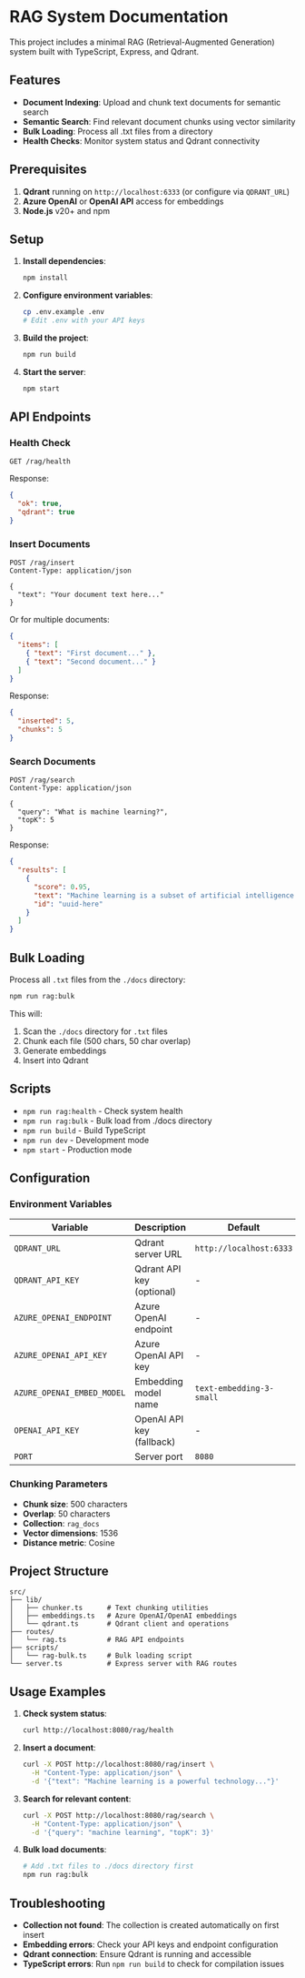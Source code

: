 # RAG System Documentation

This project includes a minimal RAG (Retrieval-Augmented Generation) system built with TypeScript, Express, and Qdrant.

## Features

- **Document Indexing**: Upload and chunk text documents for semantic search
- **Semantic Search**: Find relevant document chunks using vector similarity
- **Bulk Loading**: Process all .txt files from a directory
- **Health Checks**: Monitor system status and Qdrant connectivity

## Prerequisites

1. **Qdrant** running on `http://localhost:6333` (or configure via `QDRANT_URL`)
2. **Azure OpenAI** or **OpenAI API** access for embeddings
3. **Node.js** v20+ and npm

## Setup

1. **Install dependencies**:
   ```bash
   npm install
   ```

2. **Configure environment variables**:
   ```bash
   cp .env.example .env
   # Edit .env with your API keys
   ```

3. **Build the project**:
   ```bash
   npm run build
   ```

4. **Start the server**:
   ```bash
   npm start
   ```

## API Endpoints

### Health Check
```http
GET /rag/health
```

Response:
```json
{
  "ok": true,
  "qdrant": true
}
```

### Insert Documents
```http
POST /rag/insert
Content-Type: application/json

{
  "text": "Your document text here..."
}
```

Or for multiple documents:
```json
{
  "items": [
    { "text": "First document..." },
    { "text": "Second document..." }
  ]
}
```

Response:
```json
{
  "inserted": 5,
  "chunks": 5
}
```

### Search Documents
```http
POST /rag/search
Content-Type: application/json

{
  "query": "What is machine learning?",
  "topK": 5
}
```

Response:
```json
{
  "results": [
    {
      "score": 0.95,
      "text": "Machine learning is a subset of artificial intelligence...",
      "id": "uuid-here"
    }
  ]
}
```

## Bulk Loading

Process all `.txt` files from the `./docs` directory:

```bash
npm run rag:bulk
```

This will:
1. Scan the `./docs` directory for `.txt` files
2. Chunk each file (500 chars, 50 char overlap)
3. Generate embeddings
4. Insert into Qdrant

## Scripts

- `npm run rag:health` - Check system health
- `npm run rag:bulk` - Bulk load from ./docs directory
- `npm run build` - Build TypeScript
- `npm run dev` - Development mode
- `npm start` - Production mode

## Configuration

### Environment Variables

| Variable | Description | Default |
|----------|-------------|---------|
| `QDRANT_URL` | Qdrant server URL | `http://localhost:6333` |
| `QDRANT_API_KEY` | Qdrant API key (optional) | - |
| `AZURE_OPENAI_ENDPOINT` | Azure OpenAI endpoint | - |
| `AZURE_OPENAI_API_KEY` | Azure OpenAI API key | - |
| `AZURE_OPENAI_EMBED_MODEL` | Embedding model name | `text-embedding-3-small` |
| `OPENAI_API_KEY` | OpenAI API key (fallback) | - |
| `PORT` | Server port | `8080` |

### Chunking Parameters

- **Chunk size**: 500 characters
- **Overlap**: 50 characters
- **Collection**: `rag_docs`
- **Vector dimensions**: 1536
- **Distance metric**: Cosine

## Project Structure

```
src/
├── lib/
│   ├── chunker.ts      # Text chunking utilities
│   ├── embeddings.ts   # Azure OpenAI/OpenAI embeddings
│   └── qdrant.ts       # Qdrant client and operations
├── routes/
│   └── rag.ts          # RAG API endpoints
├── scripts/
│   └── rag-bulk.ts     # Bulk loading script
└── server.ts           # Express server with RAG routes
```

## Usage Examples

1. **Check system status**:
   ```bash
   curl http://localhost:8080/rag/health
   ```

2. **Insert a document**:
   ```bash
   curl -X POST http://localhost:8080/rag/insert \
     -H "Content-Type: application/json" \
     -d '{"text": "Machine learning is a powerful technology..."}'
   ```

3. **Search for relevant content**:
   ```bash
   curl -X POST http://localhost:8080/rag/search \
     -H "Content-Type: application/json" \
     -d '{"query": "machine learning", "topK": 3}'
   ```

4. **Bulk load documents**:
   ```bash
   # Add .txt files to ./docs directory first
   npm run rag:bulk
   ```

## Troubleshooting

- **Collection not found**: The collection is created automatically on first insert
- **Embedding errors**: Check your API keys and endpoint configuration
- **Qdrant connection**: Ensure Qdrant is running and accessible
- **TypeScript errors**: Run `npm run build` to check for compilation issues